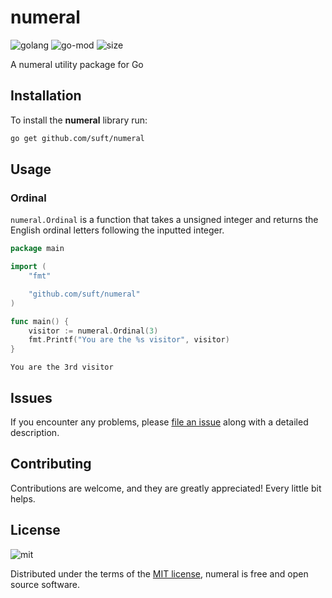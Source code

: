 # numeral

![golang][golang-badge]
![go-mod][go-mod-badge]
![size][size-badge]

A numeral utility package for Go

## Installation

To install the **numeral** library run:

```sh
go get github.com/suft/numeral
```

## Usage

### Ordinal

``numeral.Ordinal`` is a function that takes a unsigned integer and returns the English ordinal letters following the inputted integer.

```go
package main

import (
    "fmt"

    "github.com/suft/numeral"
)

func main() {
    visitor := numeral.Ordinal(3)
    fmt.Printf("You are the %s visitor", visitor)
}
```

```text
You are the 3rd visitor
```

## Issues

If you encounter any problems, please [file an issue][new-issue] along with a
detailed description.

## Contributing

Contributions are welcome, and they are greatly appreciated! Every little bit helps.

## License

![mit][mit-badge]

Distributed under the terms of the [MIT license][mit], numeral is free and
open source software.

[golang-badge]: https://img.shields.io/badge/go-%2300ADD8.svg?style=for-the-badge&logo=go&logoColor=white
[go-mod-badge]: https://img.shields.io/github/go-mod/go-version/suft/numeral?style=for-the-badge
[size-badge]: https://img.shields.io/github/repo-size/suft/numeral?style=for-the-badge
[mit]: ./LICENSE
[mit-badge]: https://img.shields.io/github/license/suft/numeral?style=for-the-badge
[new-issue]: https://github.com/suft/numeral/issues/new
